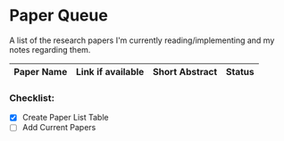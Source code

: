 # Paper Queue
A list of the research papers I'm currently reading/implementing and my notes regarding them.

|Paper Name | Link if available | Short Abstract | Status|
|---|---|---|---|

### Checklist:
- [x] Create Paper List Table
- [ ] Add Current Papers